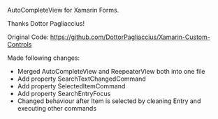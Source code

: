 AutoCompleteView for Xamarin Forms.

Thanks Dottor Pagliaccius!

Original Code: https://github.com/DottorPagliaccius/Xamarin-Custom-Controls

Made following changes:
- Merged AutoCompleteView and ReepeaterView both into one file
- Add property SearchTextChangedCommand
- Add property SelectedItemCommand
- Add property SearchEntryFocus
- Changed behaviour after Item is selected by cleaning Entry and executing other commands

